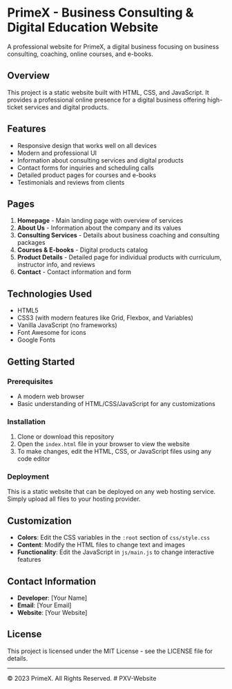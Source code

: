 # PrimeX - Business Consulting & Digital Education Website

A professional website for PrimeX, a digital business focusing on business consulting, coaching, online courses, and e-books.

## Overview

This project is a static website built with HTML, CSS, and JavaScript. It provides a professional online presence for a digital business offering high-ticket services and digital products.

## Features

- Responsive design that works well on all devices
- Modern and professional UI
- Information about consulting services and digital products
- Contact forms for inquiries and scheduling calls
- Detailed product pages for courses and e-books
- Testimonials and reviews from clients

## Pages

1. **Homepage** - Main landing page with overview of services
2. **About Us** - Information about the company and its values
3. **Consulting Services** - Details about business coaching and consulting packages
4. **Courses & E-books** - Digital products catalog
5. **Product Details** - Detailed page for individual products with curriculum, instructor info, and reviews
6. **Contact** - Contact information and form

## Technologies Used

- HTML5
- CSS3 (with modern features like Grid, Flexbox, and Variables)
- Vanilla JavaScript (no frameworks)
- Font Awesome for icons
- Google Fonts

## Getting Started

### Prerequisites

- A modern web browser
- Basic understanding of HTML/CSS/JavaScript for any customizations

### Installation

1. Clone or download this repository
2. Open the `index.html` file in your browser to view the website
3. To make changes, edit the HTML, CSS, or JavaScript files using any code editor

### Deployment

This is a static website that can be deployed on any web hosting service. Simply upload all files to your hosting provider.

## Customization

- **Colors**: Edit the CSS variables in the `:root` section of `css/style.css`
- **Content**: Modify the HTML files to change text and images
- **Functionality**: Edit the JavaScript in `js/main.js` to change interactive features

## Contact Information

- **Developer**: [Your Name]
- **Email**: [Your Email]
- **Website**: [Your Website]

## License

This project is licensed under the MIT License - see the LICENSE file for details.

---

© 2023 PrimeX. All Rights Reserved. # PXV-Website
